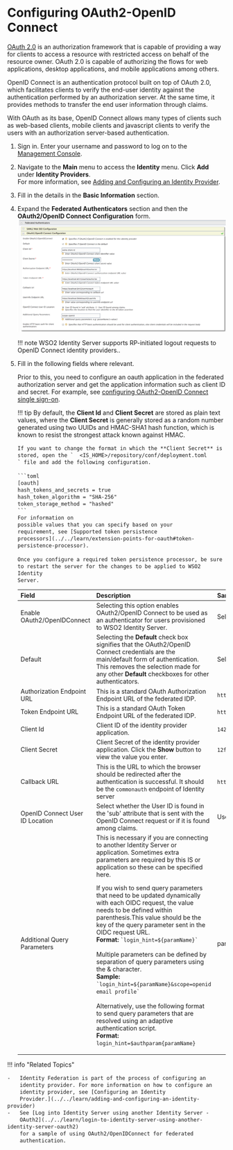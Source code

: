 # Configuring OAuth2-OpenID Connect

[OAuth 2.0](https://oauth.net/2/) is an authorization framework that is
capable of providing a way for clients to access a resource with
restricted access on behalf of the resource owner. OAuth 2.0 is capable
of authorizing the flows for web applications, desktop applications, and
mobile applications among others.

OpenID Connect is an authentication protocol built on top of OAuth 2.0,
which facilitates clients to verify the end-user identity against the
authentication performed by an authorization server. At the same time,
it provides methods to transfer the end user information through claims.

With OAuth as its base, OpenID Connect allows many types of clients such
as web-based clients, mobile clients and javascript clients to verify
the users with an authorization server-based authentication.

1.  Sign in. Enter your username and password to log on to the
    [Management
    Console](../../setup/getting-started-with-the-management-console).
    
2.  Navigate to the **Main** menu to access the **Identity** menu. Click
    **Add** under **Identity Providers**.  
    For more information, see [Adding and Configuring an Identity
    Provider](../../learn/adding-and-configuring-an-identity-provider).
    
3.  Fill in the details in the **Basic Information** section.

4.  Expand the **Federated Authenticators** section and then the
    **OAuth2/OpenID Connect Configuration** form.  
    ![oauth2-openid-connect-configuration](../assets/img/tutorials/oauth2-openid-connect-configuration.png)
        
    !!! note
        WSO2 Identity Server supports RP-initiated logout requests to OpenID Connect identity providers..
    
5.  Fill in the following fields where relevant.

    Prior to this, you need to configure an oauth application in the
    federated authorization server and get the application information
    such as client ID and secret. For example, see
    [configuring OAuth2-OpenID Connect single sign-on](../../learn/configuring-oauth2-openid-connect-single-sign-on).

    !!! tip
        By default, the **Client Id** and **Client Secret** are stored as
        plain text values, where the **Client Secret** is generally stored
        as a random number generated using two UUIDs and HMAC-SHA1 hash
        function, which is known to resist the strongest attack known
        against HMAC.
    
        If you want to change the format in which the **Client Secret** is
        stored, open the `	<IS_HOME>/repository/conf/deployment.toml	` file and add the following configuration.

        ```toml
        [oauth]
		hash_tokens_and_secrets = true
        hash_token_algorithm = "SHA-256"
        token_storage_method = "hashed"
		```
        For information on
        possible values that you can specify based on your
        requirement, see [Supported token persistence
        processors](../../learn/extension-points-for-oauth#token-persistence-processor).
    
        Once you configure a required token persistence processor, be sure
        to restart the server for the changes to be applied to WSO2 Identity
        Server.
    

    <div class="tg-wrap"><table>
    <thead>
    <tr>
        <th>Field </th>
        <th>Description</th>
        <th>Sample Value</th>
    </tr>
    </thead>
    <tbody>
    <tr>
        <td>Enable OAuth2/OpenIDConnect</td>
        <td>Selecting this option enables OAuth2/OpenID Connect to be used as an authenticator for users provisioned to WSO2 Identity Server.</td>
        <td>Selected</td>
    </tr>
    <tr>
        <td>Default</td>
        <td>Selecting the <strong>Default</strong> check box signifies that the OAuth2/OpenID Connect credentials are the main/default form of authentication. <br>This removes the selection made for any other <strong>Default</strong> checkboxes for other authenticators.</td>
        <td>Selected</td>
    </tr>
    <tr>
        <td>Authorization Endpoint URL</td>
        <td>This is a standard OAuth Authorization Endpoint URL of the federated IDP.</td>
        <td><code>https://localhost:9443/oauth2/authorize/</code></td>
    </tr>
    <tr>
        <td>Token Endpoint URL</td>
        <td>This is a standard OAuth Token Endpoint URL of the federated IDP.</td>
        <td><code>https://localhost:9443/oauth2/token/</code></td>
    </tr>
    <tr>
        <td>Client Id</td>
        <td>Client ID of the identity provider application.</td>
        <td><code>1421263438188909</code></td>
    </tr>
    <tr>
        <td>Client Secret</td>
        <td>Client Secret of the identity provider application. Click the <strong>Show</strong> button to view the value you enter.</td>
        <td><code>12ffb4dfb2fed67a00846b42126991f8</code></td>
    </tr>
    <tr>
        <td>Callback URL</td>
        <td>This is the URL to which the browser should be redirected after the authentication is successful. It should be the <code>commonauth</code> endpoint of Identity server</td>
        <td><code>https://localhost:9443/commonauth</code></td>
    </tr>
    <tr>
        <td>OpenID Connect User ID Location</td>
        <td>Select whether the User ID is found in the 'sub' attribute that is sent with the OpenID Connect request or if it is found among claims.</td>
        <td>User ID found in 'sub' attribute</td>
    </tr>
    <tr>
        <td>Additional Query Parameters</td>
        <td>This is necessary if you are connecting to another Identity Server or application. Sometimes extra parameters are required by this IS or application so these can be specified here.
        <div class="admonition note">
        <p>If you wish to send query parameters that need to be updated dynamically with each OIDC request, the value needs to be defined within parenthesis.This value should be the key of the query parameter sent in the OIDC request URL. </br>
        <strong>Format:</strong> <code>`login_hint=${paramName}`</code> </br>
        </br>
        Multiple parameters can be defined by separation of query parameters using the & character.</br>
        <strong>Sample:</strong></br> <code>`login_hint=${paramName}&scope=openid email profile`</code></br> </br>
        Alternatively, use the following format to send query parameters that are resolved using an adaptive authentication script. </br>
        <strong>Format:</strong> <code>login_hint=$authparam{paramName} </code> </br>
        </p>
        </div>
        </td>
        <td>paramName1=value1</td>
    </tr>
    </tbody>
    </table></div>

!!! info "Related Topics"

	-   Identity Federation is part of the process of configuring an
		identity provider. For more information on how to configure an
		identity provider, see [Configuring an Identity
		Provider.](../../learn/adding-and-configuring-an-identity-provider)
	-   See [Log into Identity Server using another Identity Server -
		OAuth2](../../learn/login-to-identity-server-using-another-identity-server-oauth2)
		for a sample of using OAuth2/OpenIDConnect for federated
		authentication.
